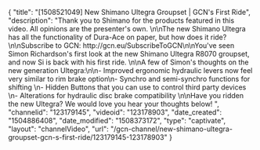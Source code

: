 {
    "title": "[1508521049] New Shimano Ultegra Groupset | GCN's First Ride",
    "description": "Thank you to Shimano for the products featured in this video. All opinions are the presenter's own. \n\nThe new Shimano Ultegra has all the functionality of Dura-Ace on paper, but how does it ride?\n\nSubscribe to GCN: http:\/\/gcn.eu\/SubscribeToGCN\n\nYou've seen Simon Richardson's first look at the new Shimano Ultegra R8070 groupset, and now Si is back with his first ride. \n\nA few of Simon's thoughts on the new generation Ultegra:\n\n- Improved ergonomic hydraulic levers now feel very similar to rim brake option\n- Synchro and semi-synchro functions for shifting \n- Hidden Buttons that you can use to control third party devices \n- Alterations for hydraulic disc brake compatibility \n\nHave you ridden the new Ultegra? We would love you hear your thoughts below! ",
    "channelid": "123179145",
    "videoid": "123178903",
    "date_created": "1504886408",
    "date_modified": "1508373172",
    "type": "captivate",
    "layout": "channelVideo",
    "url": "\/gcn-channel\/new-shimano-ultegra-groupset-gcn-s-first-ride\/123179145-123178903"
}